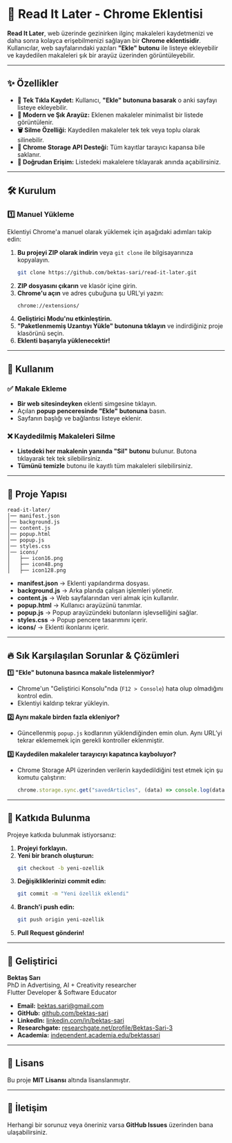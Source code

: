 # 📖 Read It Later - Chrome Eklentisi

**Read It Later**, web üzerinde gezinirken ilginç makaleleri kaydetmenizi ve daha sonra kolayca erişebilmenizi sağlayan bir **Chrome eklentisidir**. Kullanıcılar, web sayfalarındaki yazıları **"Ekle" butonu** ile listeye ekleyebilir ve kaydedilen makaleleri şık bir arayüz üzerinden görüntüleyebilir.

---

## ✨ Özellikler
- **📌 Tek Tıkla Kaydet:** Kullanıcı, **"Ekle" butonuna basarak** o anki sayfayı listeye ekleyebilir.
- **📑 Modern ve Şık Arayüz:** Eklenen makaleler minimalist bir listede görüntülenir.
- **🗑️ Silme Özelliği:** Kaydedilen makaleler tek tek veya toplu olarak silinebilir.
- **💾 Chrome Storage API Desteği:** Tüm kayıtlar tarayıcı kapansa bile saklanır.
- **🔗 Doğrudan Erişim:** Listedeki makalelere tıklayarak anında açabilirsiniz.

---

## 🛠️ Kurulum
### 1️⃣ Manuel Yükleme
Eklentiyi Chrome'a manuel olarak yüklemek için aşağıdaki adımları takip edin:

1. **Bu projeyi ZIP olarak indirin** veya `git clone` ile bilgisayarınıza kopyalayın.
   ```bash
   git clone https://github.com/bektas-sari/read-it-later.git
   ```
2. **ZIP dosyasını çıkarın** ve klasör içine girin.
3. **Chrome'u açın** ve adres çubuğuna şu URL'yi yazın:
   ```
   chrome://extensions/
   ```
4. **Geliştirici Modu'nu etkinleştirin.**
5. **"Paketlenmemiş Uzantıyı Yükle" butonuna tıklayın** ve indirdiğiniz proje klasörünü seçin.
6. **Eklenti başarıyla yüklenecektir!**

---

## 🎯 Kullanım
### ✅ Makale Ekleme
- **Bir web sitesindeyken** eklenti simgesine tıklayın.
- Açılan **popup penceresinde "Ekle" butonuna** basın.
- Sayfanın başlığı ve bağlantısı listeye eklenir.

### ❌ Kaydedilmiş Makaleleri Silme
- **Listedeki her makalenin yanında "Sil" butonu** bulunur. Butona tıklayarak tek tek silebilirsiniz.
- **Tümünü temizle** butonu ile kayıtlı tüm makaleleri silebilirsiniz.

---

## 📂 Proje Yapısı
```
read-it-later/
│── manifest.json
│── background.js
│── content.js
│── popup.html
│── popup.js
│── styles.css
│── icons/
│   ├── icon16.png
│   ├── icon48.png
│   ├── icon128.png
```

- **manifest.json** → Eklenti yapılandırma dosyası.
- **background.js** → Arka planda çalışan işlemleri yönetir.
- **content.js** → Web sayfalarından veri almak için kullanılır.
- **popup.html** → Kullanıcı arayüzünü tanımlar.
- **popup.js** → Popup arayüzündeki butonların işlevselliğini sağlar.
- **styles.css** → Popup pencere tasarımını içerir.
- **icons/** → Eklenti ikonlarını içerir.

---

## 🔥 Sık Karşılaşılan Sorunlar & Çözümleri
**1️⃣ "Ekle" butonuna basınca makale listelenmiyor?**
- Chrome'un "Geliştirici Konsolu"nda (`F12 > Console`) hata olup olmadığını kontrol edin.
- Eklentiyi kaldırıp tekrar yükleyin.

**2️⃣ Aynı makale birden fazla ekleniyor?**
- Güncellenmiş `popup.js` kodlarının yüklendiğinden emin olun. Aynı URL’yi tekrar eklememek için gerekli kontroller eklenmiştir.

**3️⃣ Kaydedilen makaleler tarayıcıyı kapatınca kayboluyor?**
- Chrome Storage API üzerinden verilerin kaydedildiğini test etmek için şu komutu çalıştırın:
  ```javascript
  chrome.storage.sync.get("savedArticles", (data) => console.log(data));
  ```

---

## 🤝 Katkıda Bulunma
Projeye katkıda bulunmak istiyorsanız:
1. **Projeyi forklayın.**
2. **Yeni bir branch oluşturun:**
   ```bash
   git checkout -b yeni-ozellik
   ```
3. **Değişikliklerinizi commit edin:**
   ```bash
   git commit -m "Yeni özellik eklendi"
   ```
4. **Branch'i push edin:**
   ```bash
   git push origin yeni-ozellik
   ```
5. **Pull Request gönderin!**

---

## 👤 Geliştirici

**Bektaş Sarı**<br>
PhD in Advertising, AI + Creativity researcher<br>
Flutter Developer & Software Educator<br>

- **Email:** [bektas.sari@gmail.com](mailto:bektas.sari@gmail.com)  
- **GitHub:** [github.com/bektas-sari](https://github.com/bektas-sari)  
- **LinkedIn:** [linkedin.com/in/bektas-sari](https://www.linkedin.com/in/bektas-sari)  
- **Researchgate:** [researchgate.net/profile/Bektas-Sari-3](https://www.researchgate.net/profile/Bektas-Sari-3)  
- **Academia:** [independent.academia.edu/bektassari](https://independent.academia.edu/bektassari)

---

## 📜 Lisans
Bu proje **MIT Lisansı** altında lisanslanmıştır.

---

## 📧 İletişim
Herhangi bir sorunuz veya öneriniz varsa **GitHub Issues** üzerinden bana ulaşabilirsiniz.



